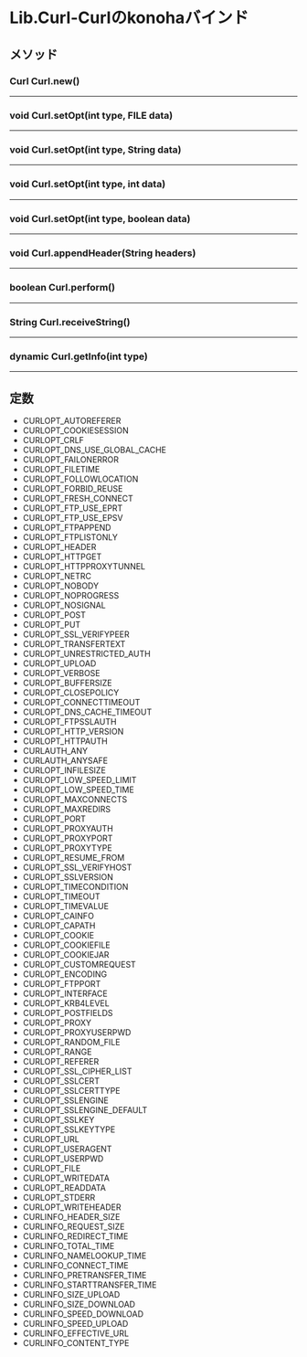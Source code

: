 Lib.Curl-Curlのkonohaバインド
=====

## メソッド
### Curl Curl.new()

---

### void Curl.setOpt(int type, FILE data)

---

### void Curl.setOpt(int type, String data)

---

### void Curl.setOpt(int type, int data)

---

### void Curl.setOpt(int type, boolean data)

---

### void Curl.appendHeader(String headers)

---

### boolean Curl.perform()

---

### String Curl.receiveString()

---

### dynamic Curl.getInfo(int type)

---

## 定数

* CURLOPT_AUTOREFERER
* CURLOPT_COOKIESESSION
* CURLOPT_CRLF
* CURLOPT_DNS_USE_GLOBAL_CACHE
* CURLOPT_FAILONERROR
* CURLOPT_FILETIME
* CURLOPT_FOLLOWLOCATION
* CURLOPT_FORBID_REUSE
* CURLOPT_FRESH_CONNECT
* CURLOPT_FTP_USE_EPRT
* CURLOPT_FTP_USE_EPSV
* CURLOPT_FTPAPPEND
* CURLOPT_FTPLISTONLY
* CURLOPT_HEADER
* CURLOPT_HTTPGET
* CURLOPT_HTTPPROXYTUNNEL
* CURLOPT_NETRC
* CURLOPT_NOBODY
* CURLOPT_NOPROGRESS
* CURLOPT_NOSIGNAL
* CURLOPT_POST
* CURLOPT_PUT
* CURLOPT_SSL_VERIFYPEER
* CURLOPT_TRANSFERTEXT
* CURLOPT_UNRESTRICTED_AUTH
* CURLOPT_UPLOAD
* CURLOPT_VERBOSE
* CURLOPT_BUFFERSIZE
* CURLOPT_CLOSEPOLICY
* CURLOPT_CONNECTTIMEOUT
* CURLOPT_DNS_CACHE_TIMEOUT
* CURLOPT_FTPSSLAUTH
* CURLOPT_HTTP_VERSION
* CURLOPT_HTTPAUTH
* CURLAUTH_ANY
* CURLAUTH_ANYSAFE
* CURLOPT_INFILESIZE
* CURLOPT_LOW_SPEED_LIMIT
* CURLOPT_LOW_SPEED_TIME
* CURLOPT_MAXCONNECTS
* CURLOPT_MAXREDIRS
* CURLOPT_PORT
* CURLOPT_PROXYAUTH
* CURLOPT_PROXYPORT
* CURLOPT_PROXYTYPE
* CURLOPT_RESUME_FROM
* CURLOPT_SSL_VERIFYHOST
* CURLOPT_SSLVERSION
* CURLOPT_TIMECONDITION
* CURLOPT_TIMEOUT
* CURLOPT_TIMEVALUE
* CURLOPT_CAINFO
* CURLOPT_CAPATH
* CURLOPT_COOKIE
* CURLOPT_COOKIEFILE
* CURLOPT_COOKIEJAR
* CURLOPT_CUSTOMREQUEST
* CURLOPT_ENCODING
* CURLOPT_FTPPORT
* CURLOPT_INTERFACE
* CURLOPT_KRB4LEVEL
* CURLOPT_POSTFIELDS
* CURLOPT_PROXY
* CURLOPT_PROXYUSERPWD
* CURLOPT_RANDOM_FILE
* CURLOPT_RANGE
* CURLOPT_REFERER
* CURLOPT_SSL_CIPHER_LIST
* CURLOPT_SSLCERT
* CURLOPT_SSLCERTTYPE
* CURLOPT_SSLENGINE
* CURLOPT_SSLENGINE_DEFAULT
* CURLOPT_SSLKEY
* CURLOPT_SSLKEYTYPE
* CURLOPT_URL
* CURLOPT_USERAGENT
* CURLOPT_USERPWD
* CURLOPT_FILE
* CURLOPT_WRITEDATA
* CURLOPT_READDATA
* CURLOPT_STDERR
* CURLOPT_WRITEHEADER
* CURLINFO_HEADER_SIZE
* CURLINFO_REQUEST_SIZE
* CURLINFO_REDIRECT_TIME
* CURLINFO_TOTAL_TIME
* CURLINFO_NAMELOOKUP_TIME
* CURLINFO_CONNECT_TIME
* CURLINFO_PRETRANSFER_TIME
* CURLINFO_STARTTRANSFER_TIME
* CURLINFO_SIZE_UPLOAD
* CURLINFO_SIZE_DOWNLOAD
* CURLINFO_SPEED_DOWNLOAD
* CURLINFO_SPEED_UPLOAD
* CURLINFO_EFFECTIVE_URL
* CURLINFO_CONTENT_TYPE
